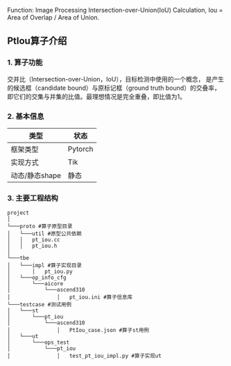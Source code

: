 Function: Image Processing Intersection-over-Union(IoU) Calculation, Iou = Area of Overlap / Area of Union.


## PtIou算子介绍
### 1. 算子功能
交并比（Intersection-over-Union，IoU），目标检测中使用的一个概念，
是产生的候选框（candidate bound）与原标记框（ground truth bound）的交叠率，
即它们的交集与并集的比值。最理想情况是完全重叠，即比值为1。


### 2. 基本信息
| **类型**       | **状态**    |
|-------------|---------------|
| 框架类型    | Pytorch  |
| 实现方式 | Tik      |
| 动态/静态shape  | 静态 |

### 3. 主要工程结构
```
project
│  
└───proto #算子原型目录
│   └───util #原型公共依赖
│   │   pt_iou.cc
│   │   pt_iou.h
│   
└───tbe
│   └───impl #算子实现目录
│       │   pt_iou.py
│   └───op_info_cfg
│       └───aicore
│           └───ascend310
│               │   pt_iou.ini #算子信息库
└───testcase #测试用例
│   └───st
│       └───pt_iou
│           └───ascend310
│               │   PtIou_case.json #算子st用例
│   └───ut
│       └───ops_test
│           └───pt_iou
│               │   test_pt_iou_impl.py #算子实现ut
```
